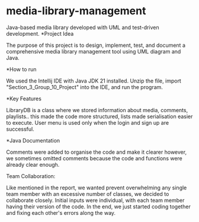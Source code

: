 # media-library-management
Java-based media library developed with UML and test-driven development.
*Project Idea

The purpose of this project is to design, implement, test, and document a comprehensive media library management tool using UML diagram and Java.

*How to run

We used the Intellij IDE with Java JDK 21 installed. 
Unzip the file, import "Section_3_Group_10_Project" into the IDE, and run the program.

*Key Features

LibraryDB is a class where we stored information about media, comments, playlists.. this made the code more structured, lists made serialisation easier to execute. 
User menu is used only when the login and sign up are successful.  

*Java Documentation

Comments were added to organise the code and make it clearer however, we sometimes omitted comments because the code and functions were already clear enough. 

Team Collaboration:

Like mentioned in the report, we wanted prevent overwhelming any single team member with an excessive number of classes, we decided  to collaborate closely. Initial inputs were individual, with each team member having their version of the code. In the end, we just started coding together and fixing each other's errors along the way. 

 
